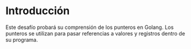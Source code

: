 # Introducción

Este desafío probará su comprensión de los punteros en Golang. Los punteros se utilizan para pasar referencias a valores y registros dentro de su programa.
